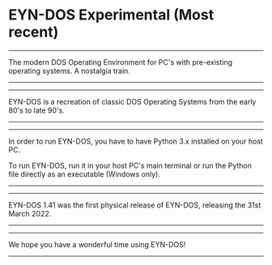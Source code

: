 # EYN-DOS Experimental (Most recent)

-----------------------------------------------------------------------------------------------------------------------------------------------------------------

The modern DOS Operating Environment for PC's with pre-existing operating systems. A nostalgia train.

-----------------------------------------------------------------------------------------------------------------------------------------------------------------
-----------------------------------------------------------------------------------------------------------------------------------------------------------------

EYN-DOS is a recreation of classic DOS Operating Systems from the early 80's to late 90's.

-----------------------------------------------------------------------------------------------------------------------------------------------------------------
-----------------------------------------------------------------------------------------------------------------------------------------------------------------

In order to run EYN-DOS, you have to have Python 3.x installed on your host PC.

To run EYN-DOS, run it in your host PC's main terminal or run the Python file directly as an executable (Windows only).

-----------------------------------------------------------------------------------------------------------------------------------------------------------------
-----------------------------------------------------------------------------------------------------------------------------------------------------------------

EYN-DOS 1.41 was the first physical release of EYN-DOS, releasing the 31st March 2022.

-----------------------------------------------------------------------------------------------------------------------------------------------------------------
-----------------------------------------------------------------------------------------------------------------------------------------------------------------

We hope you have a wonderful time using EYN-DOS!

-----------------------------------------------------------------------------------------------------------------------------------------------------------------
